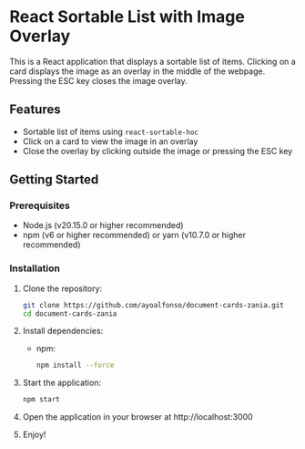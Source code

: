 # React Sortable List with Image Overlay

This is a React application that displays a sortable list of items. Clicking on a card displays the image as an overlay in the middle of the webpage. Pressing the ESC key closes the image overlay.

## Features

- Sortable list of items using `react-sortable-hoc`
- Click on a card to view the image in an overlay
- Close the overlay by clicking outside the image or pressing the ESC key

## Getting Started

### Prerequisites

- Node.js (v20.15.0 or higher recommended)
- npm (v6 or higher recommended) or yarn (v10.7.0 or higher recommended)

### Installation

1. Clone the repository:

   ```sh
   git clone https://github.com/ayoalfonso/document-cards-zania.git
   cd document-cards-zania
   ```

2. Install dependencies:
   - npm:
     ```sh
     npm install --force
     ```
3. Start the application:
   ```sh
   npm start
   ```
4. Open the application in your browser at http://localhost:3000
5. Enjoy!
